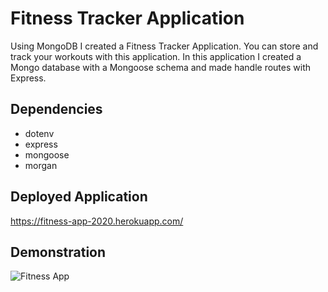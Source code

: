 # Fitness Tracker Application

Using MongoDB I created a Fitness Tracker Application. You can store and track your workouts with this application. In this application I created a Mongo database with a Mongoose schema and made handle routes with Express.

## Dependencies

- dotenv
- express
- mongoose
- morgan

## Deployed Application

https://fitness-app-2020.herokuapp.com/

## Demonstration

![Fitness App](/fitnessdemo.gif)
